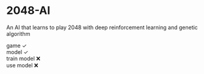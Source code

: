 # 2048-AI
An AI that learns to play 2048 with deep reinforcement learning and genetic algorithm

game ✓
<br>
model ✓
<br>
train model ❌
<br>
use model ❌